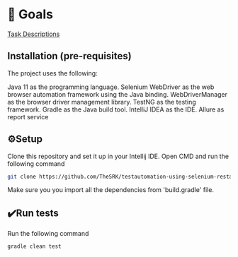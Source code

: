 # 🥅 Goals

[Task Descriptions](https://respond.notion.site/Technical-Assessment-QA-Automation-e119611e6ad64555bb7ff6993d7862c3#9c6cd00d9c514ad1b7226e438b0a7bf5)


## Installation (pre-requisites)

The project uses the following:

Java 11 as the programming language.
Selenium WebDriver as the web browser automation framework using the Java binding.
WebDriverManager as the browser driver management library.
TestNG as the testing framework.
Gradle as the Java build tool.
IntelliJ IDEA as the IDE.
Allure as report service

## ⚙️Setup

Clone this repository and set it up in your Intellij IDE. Open CMD and run the following command
```bash
git clone https://github.com/TheSRK/testautomation-using-selenium-restassured.git
```
Make sure you you import all the dependencies from 'build.gradle' file.


## ✔️Run tests
Run the following command
```bash
gradle clean test
```

